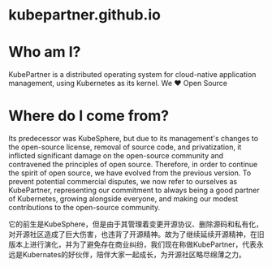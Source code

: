 # kubepartner.github.io

# Who am I?
KubePartner is a distributed operating system for cloud-native application management, using Kubernetes as its kernel. We ❤️ Open Source

# Where do I come from?
Its predecessor was KubeSphere, but due to its management's changes to the open-source license, removal of source code, and privatization, it inflicted significant damage on the open-source community and contravened the principles of open source. Therefore, in order to continue the spirit of open source, we have evolved from the previous version. To prevent potential commercial disputes, we now refer to ourselves as KubePartner, representing our commitment to always being a good partner of Kubernetes, growing alongside everyone, and making our modest contributions to the open-source community.

它的前生是KubeSphere，但是由于其管理着变更开源协议、删除源码和私有化，对开源社区造成了巨大伤害，也违背了开源精神。故为了继续延续开源精神，在旧版本上进行演化，并为了避免存在商业纠纷，我们现在称做KubePartner，代表永远是Kubernates的好伙伴，陪伴大家一起成长，为开源社区略尽绵薄之力。
